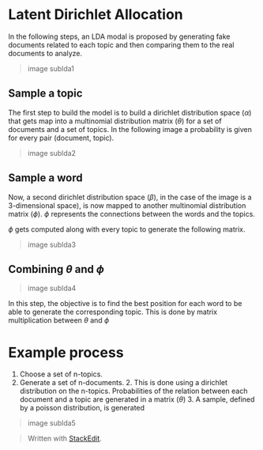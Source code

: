 # Latent Dirichlet Allocation

In the following steps, an LDA modal is proposed by generating fake documents related to each topic and then comparing them to the real documents to analyze.

> image sublda1

## Sample a topic

The first step to build the model is to build a dirichlet distribution space ($\alpha$) that gets map into a multinomial distribution matrix ($\theta$) for a set of documents and a set of topics. In the following image a probability is given for every pair (document, topic).

> image sublda2

## Sample a word

Now, a second dirichlet distribution space ($\beta$), in the case of the image is a 3-dimensional space),  is now mapped to another multinomial distribution matrix ($\phi$). $\phi$ represents the connections between the words and the topics.

$\phi$ gets computed along with every topic to generate the following matrix.

> image sublda3

## Combining $\theta$ and $\phi$

> image sublda4

In this step, the objective is to find the best position for each word to be able to generate the corresponding topic. This is done by matrix multiplication between $\theta$ and $\phi$

# Example process

1. Choose a set of n-topics.
1. Generate a set of n-documents. 
	2. This is done using a dirichlet distribution on the n-topics. Probabilities of the relation between each document and a topic are generated in a matrix ($\theta$)
	3. A sample, defined by a poisson distribution, is generated 

> image sublda5





> Written with [StackEdit](https://stackedit.io/).
<!--stackedit_data:
eyJoaXN0b3J5IjpbLTEyNzExODM5NjAsNzM2MzM2MzFdfQ==
-->